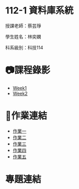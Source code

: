 # 112-1 資料庫系統
授課老師：蔡芸琤

學生姓名：林奕嫻

科系級別：科技114

# 📷課程錄影

+ [Week1](https://www.youtube.com/watch?v=idhUbF1req4)
+ [Week2](https://www.youtube.com/watch?v=qGaGgdm_YtY)

# 📖作業連結

+  [作業一](https://youtu.be/Gppmc_Im2MA)
+  [作業二](https://youtu.be/ICO6rNeUgwY)
+  [作業三](https://youtu.be/CB1I2wEd7fw)
+  [作業四](https://youtu.be/W8DyD8GuGy4)
+  [作業五](https://youtu.be/L6Uo0K9xl-U)

# 專題連結
